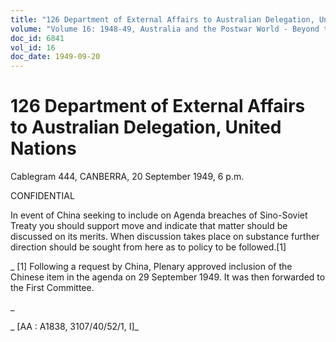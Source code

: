```yaml
---
title: "126 Department of External Affairs to Australian Delegation, United Nations"
volume: "Volume 16: 1948-49, Australia and the Postwar World - Beyond the Region"
doc_id: 6841
vol_id: 16
doc_date: 1949-09-20
---
```


# 126 Department of External Affairs to Australian Delegation, United Nations

Cablegram 444, CANBERRA, 20 September 1949, 6 p.m.

CONFIDENTIAL

In event of China seeking to include on Agenda breaches of Sino-Soviet Treaty you should support move and indicate that matter should be discussed on its merits. When discussion takes place on substance further direction should be sought from here as to policy to be followed.[1]

_ [1] Following a request by China, Plenary approved inclusion of the Chinese item in the agenda on 29 September 1949. It was then forwarded to the First Committee.

_

_ [AA : A1838, 3107/40/52/1, I]_
